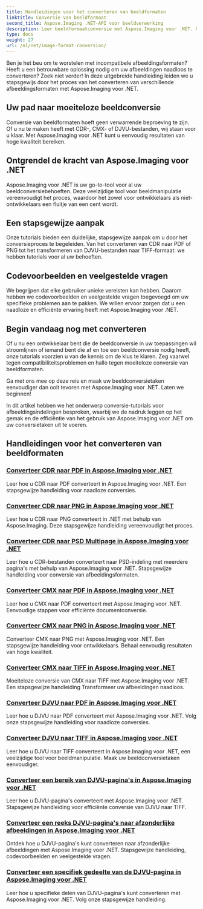```yaml
---
title: Handleidingen voor het converteren van beeldformaten
linktitle: Conversie van beeldformaat
second_title: Aspose.Imaging .NET-API voor beeldverwerking
description: Leer beeldformaatconversie met Aspose.Imaging voor .NET. Converteer CDR, CMX, DJVU en meer naadloos. Deskundige handleidingen voor onberispelijke resultaten
type: docs
weight: 27
url: /nl/net/image-format-conversion/
---
```


Ben je het beu om te worstelen met incompatibele afbeeldingsformaten? Heeft u een betrouwbare oplossing nodig om uw afbeeldingen naadloos te converteren? Zoek niet verder! In deze uitgebreide handleiding leiden we u stapsgewijs door het proces van het converteren van verschillende afbeeldingsformaten met Aspose.Imaging voor .NET.

## Uw pad naar moeiteloze beeldconversie

Conversie van beeldformaten hoeft geen verwarrende beproeving te zijn. Of u nu te maken heeft met CDR-, CMX- of DJVU-bestanden, wij staan voor u klaar. Met Aspose.Imaging voor .NET kunt u eenvoudig resultaten van hoge kwaliteit bereiken.

## Ontgrendel de kracht van Aspose.Imaging voor .NET

Aspose.Imaging voor .NET is uw go-to-tool voor al uw beeldconversiebehoeften. Deze veelzijdige tool voor beeldmanipulatie vereenvoudigt het proces, waardoor het zowel voor ontwikkelaars als niet-ontwikkelaars een fluitje van een cent wordt.

## Een stapsgewijze aanpak

Onze tutorials bieden een duidelijke, stapsgewijze aanpak om u door het conversieproces te begeleiden. Van het converteren van CDR naar PDF of PNG tot het transformeren van DJVU-bestanden naar TIFF-formaat: we hebben tutorials voor al uw behoeften.

## Codevoorbeelden en veelgestelde vragen

We begrijpen dat elke gebruiker unieke vereisten kan hebben. Daarom hebben we codevoorbeelden en veelgestelde vragen toegevoegd om uw specifieke problemen aan te pakken. We willen ervoor zorgen dat u een naadloze en efficiënte ervaring heeft met Aspose.Imaging voor .NET.

## Begin vandaag nog met converteren

Of u nu een ontwikkelaar bent die de beeldconversie in uw toepassingen wil stroomlijnen of iemand bent die af en toe een beeldconversie nodig heeft, onze tutorials voorzien u van de kennis om de klus te klaren. Zeg vaarwel tegen compatibiliteitsproblemen en hallo tegen moeiteloze conversie van beeldformaten.

Ga met ons mee op deze reis en maak uw beeldconversietaken eenvoudiger dan ooit tevoren met Aspose.Imaging voor .NET. Laten we beginnen!

In dit artikel hebben we het onderwerp conversie-tutorials voor afbeeldingsindelingen besproken, waarbij we de nadruk leggen op het gemak en de efficiëntie van het gebruik van Aspose.Imaging voor .NET om uw conversietaken uit te voeren.

## Handleidingen voor het converteren van beeldformaten
### [Converteer CDR naar PDF in Aspose.Imaging voor .NET](./convert-cdr-to-pdf/)
Leer hoe u CDR naar PDF converteert in Aspose.Imaging voor .NET. Een stapsgewijze handleiding voor naadloze conversies.
### [Converteer CDR naar PNG in Aspose.Imaging voor .NET](./convert-cdr-to-png/)
Leer hoe u CDR naar PNG converteert in .NET met behulp van Aspose.Imaging. Deze stapsgewijze handleiding vereenvoudigt het proces.
### [Converteer CDR naar PSD Multipage in Aspose.Imaging voor .NET](./convert-cdr-to-psd-multipage/)
Leer hoe u CDR-bestanden converteert naar PSD-indeling met meerdere pagina's met behulp van Aspose.Imaging voor .NET. Stapsgewijze handleiding voor conversie van afbeeldingsformaten.
### [Converteer CMX naar PDF in Aspose.Imaging voor .NET](./convert-cmx-to-pdf/)
Leer hoe u CMX naar PDF converteert met Aspose.Imaging voor .NET. Eenvoudige stappen voor efficiënte documentconversie.
### [Converteer CMX naar PNG in Aspose.Imaging voor .NET](./convert-cmx-to-png/)
Converteer CMX naar PNG met Aspose.Imaging voor .NET. Een stapsgewijze handleiding voor ontwikkelaars. Behaal eenvoudig resultaten van hoge kwaliteit.
### [Converteer CMX naar TIFF in Aspose.Imaging voor .NET](./convert-cmx-to-tiff/)
Moeiteloze conversie van CMX naar TIFF met Aspose.Imaging voor .NET. Een stapsgewijze handleiding Transformeer uw afbeeldingen naadloos.
### [Converteer DJVU naar PDF in Aspose.Imaging voor .NET](./convert-djvu-to-pdf/)
Leer hoe u DJVU naar PDF converteert met Aspose.Imaging voor .NET. Volg onze stapsgewijze handleiding voor naadloze conversies.
### [Converteer DJVU naar TIFF in Aspose.Imaging voor .NET](./convert-djvu-to-tiff/)
Leer hoe u DJVU naar TIFF converteert in Aspose.Imaging voor .NET, een veelzijdige tool voor beeldmanipulatie. Maak uw beeldconversietaken eenvoudiger.
### [Converteer een bereik van DJVU-pagina's in Aspose.Imaging voor .NET](./convert-range-of-djvu-pages/)
Leer hoe u DJVU-pagina's converteert met Aspose.Imaging voor .NET. Stapsgewijze handleiding voor efficiënte conversie van DJVU naar TIFF.
### [Converteer een reeks DJVU-pagina's naar afzonderlijke afbeeldingen in Aspose.Imaging voor .NET](./convert-range-of-djvu-pages-to-separate-images/)
Ontdek hoe u DJVU-pagina's kunt converteren naar afzonderlijke afbeeldingen met Aspose.Imaging voor .NET. Stapsgewijze handleiding, codevoorbeelden en veelgestelde vragen.
### [Converteer een specifiek gedeelte van de DJVU-pagina in Aspose.Imaging voor .NET](./convert-specific-portion-of-djvu-page/)
Leer hoe u specifieke delen van DJVU-pagina's kunt converteren met Aspose.Imaging voor .NET. Volg onze stapsgewijze handleiding.